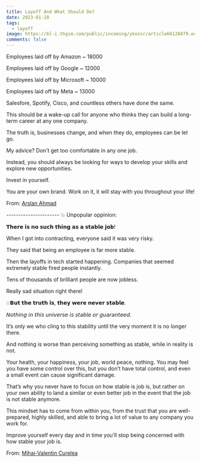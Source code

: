```yaml
---
title: Layoff And What Should Do?
date: 2023-01-28
tags:
  - layoff
image: https://bl-i.thgim.com/public/incoming/ykozxr/article66120479.ece/alternates/FREE_1200/PO13_Layoff.jpg
comments: false
---
```

Employees laid off by Amazon ~ 18000

Employees laid off by Google ~ 12000

Employees laid off by Microsoft ~ 10000

Employees laid off by Meta ~ 13000

Salesfore, Spotify, Cisco, and countless others have done the same.

This should be a wake-up call for anyone who thinks they can build a long-term career at any one company.

The truth is, businesses change, and when they do, employees can be let go.

My advice? Don't get too comfortable in any one job.

Instead, you should always be looking for ways to develop your skills and explore new opportunities.

Invest in yourself.

You are your own brand. Work on it, it will stay with you throughout your life!

F﻿rom: [Arslan Ahmad](https://www.linkedin.com/in/arslanahmad?miniProfileUrn=urn%3Ali%3Afs_miniProfile%3AACoAAACdXlIBSIWCXfeStv-9Dd9-ej-_9oH-Fxc)

-﻿---------------------
💥 Unpopular oppinion:

𝗧𝗵𝗲𝗿𝗲 𝗶𝘀 𝗻𝗼 𝘀𝘂𝗰𝗵 𝘁𝗵𝗶𝗻𝗴 𝗮𝘀 𝗮 𝘀𝘁𝗮𝗯𝗹𝗲 𝗷𝗼𝗯!

When I got into contracting, everyone said it was very risky.

They said that being an employee is far more stable.

Then the layoffs in tech started happening. Companies that seemed extremely stable fired people instantly.

Tens of thousands of brilliant people are now jobless.

Really sad situation right there!

💡𝗕𝘂𝘁 𝘁𝗵𝗲 𝘁𝗿𝘂𝘁𝗵 𝗶𝘀, 𝘁𝗵𝗲𝘆 𝘄𝗲𝗿𝗲 𝗻𝗲𝘃𝗲𝗿 𝘀𝘁𝗮𝗯𝗹𝗲.

𝘕𝘰𝘵𝘩𝘪𝘯𝘨 𝘪𝘯 𝘵𝘩𝘪𝘴 𝘶𝘯𝘪𝘷𝘦𝘳𝘴𝘦 𝘪𝘴 𝘴𝘵𝘢𝘣𝘭𝘦 𝘰𝘳 𝘨𝘶𝘢𝘳𝘢𝘯𝘵𝘦𝘦𝘥.

It’s only we who cling to this stability until the very moment it is no longer there.

And nothing is worse than perceiving something as stable, while in reality is not.

Your health, your happiness, your job, world peace, nothing. You may feel you have some control over this, but you don’t have total control, and even a small event can cause significant damage.

That’s why you never have to focus on how stable is job is, but rather on your own ability to land a similar or even better job in the event that the job is not stable anymore.

This mindset has to come from within you, from the trust that you are well-prepared, highly skilled, and able to bring a lot of value to any company you work for.

Improve yourself every day and in time you’ll stop being concerned with how stable your job is.

From: [Mihai-Valentin Curelea](https://www.linkedin.com/in/mihaivalentin?miniProfileUrn=urn%3Ali%3Afs_miniProfile%3AACoAAAWhC-8BN8viIiHbePEuYmoW4wFJ_TaP-Zg)
